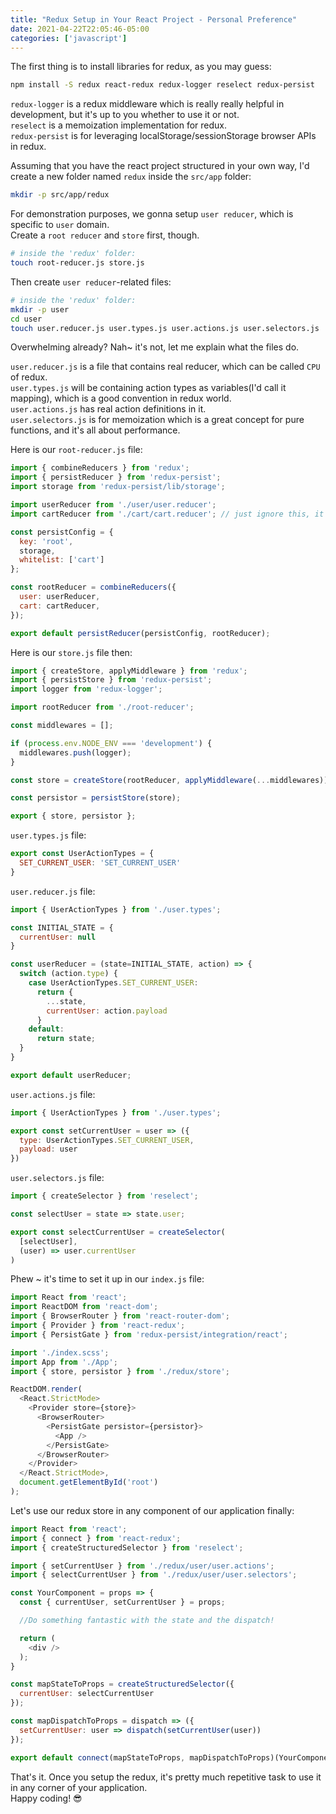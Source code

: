 ```yaml
---
title: "Redux Setup in Your React Project - Personal Preference"
date: 2021-04-22T22:05:46-05:00
categories: ['javascript']
---
```

The first thing is to install libraries for redux, as you may guess:

```bash
npm install -S redux react-redux redux-logger reselect redux-persist
```

`redux-logger` is a redux middleware which is really really helpful in development, but it's up to you whether to use it or not.  
`reselect` is a memoization implementation for redux.  
`redux-persist` is for leveraging localStorage/sessionStorage browser APIs in redux.  

Assuming that you have the react project structured in your own way, I'd create a new folder named `redux` inside the `src/app` folder:

```bash
mkdir -p src/app/redux
```

For demonstration purposes, we gonna setup `user reducer`, which is specific to `user` domain.  
Create a `root reducer` and `store` first, though.  

```bash
# inside the 'redux' folder:
touch root-reducer.js store.js
```

Then create `user reducer`-related files:

```bash
# inside the 'redux' folder:
mkdir -p user
cd user
touch user.reducer.js user.types.js user.actions.js user.selectors.js
```

Overwhelming already? Nah~ it's not, let me explain what the files do.  

`user.reducer.js` is a file that contains real reducer, which can be called `CPU` of redux.  
`user.types.js` will be containing action types as variables(I'd call it mapping), which is a good convention in redux world.  
`user.actions.js` has real action definitions in it.  
`user.selectors.js` is for memoization which is a great concept for pure functions, and it's all about performance.  

Here is our `root-reducer.js` file:

```javascript
import { combineReducers } from 'redux';
import { persistReducer } from 'redux-persist';
import storage from 'redux-persist/lib/storage';

import userReducer from './user/user.reducer';
import cartReducer from './cart/cart.reducer'; // just ignore this, it's only for demonstration of redux-persist setup

const persistConfig = {
  key: 'root',
  storage,
  whitelist: ['cart']
};

const rootReducer = combineReducers({
  user: userReducer,
  cart: cartReducer,
});

export default persistReducer(persistConfig, rootReducer);
```

Here is our `store.js` file then:

```javascript
import { createStore, applyMiddleware } from 'redux';
import { persistStore } from 'redux-persist';
import logger from 'redux-logger';

import rootReducer from './root-reducer';

const middlewares = [];

if (process.env.NODE_ENV === 'development') {
  middlewares.push(logger);
}

const store = createStore(rootReducer, applyMiddleware(...middlewares));

const persistor = persistStore(store);

export { store, persistor };
```

`user.types.js` file:

```javascript
export const UserActionTypes = {
  SET_CURRENT_USER: 'SET_CURRENT_USER'
}
```

`user.reducer.js` file:

```javascript
import { UserActionTypes } from './user.types';

const INITIAL_STATE = {
  currentUser: null
}

const userReducer = (state=INITIAL_STATE, action) => {
  switch (action.type) {
    case UserActionTypes.SET_CURRENT_USER:
      return {
        ...state,
        currentUser: action.payload
      }
    default:
      return state;
  }
}

export default userReducer;
```

`user.actions.js` file:

```javascript
import { UserActionTypes } from './user.types';

export const setCurrentUser = user => ({
  type: UserActionTypes.SET_CURRENT_USER,
  payload: user
})
```

`user.selectors.js` file:

```javascript
import { createSelector } from 'reselect';

const selectUser = state => state.user;

export const selectCurrentUser = createSelector(
  [selectUser],
  (user) => user.currentUser
)
```

Phew ~ it's time to set it up in our `index.js` file:

```javascript
import React from 'react';
import ReactDOM from 'react-dom';
import { BrowserRouter } from 'react-router-dom';
import { Provider } from 'react-redux';
import { PersistGate } from 'redux-persist/integration/react';

import './index.scss';
import App from './App';
import { store, persistor } from './redux/store';

ReactDOM.render(
  <React.StrictMode>
    <Provider store={store}>
      <BrowserRouter>
        <PersistGate persistor={persistor}>
          <App />
        </PersistGate>
      </BrowserRouter>
    </Provider>
  </React.StrictMode>,
  document.getElementById('root')
);
```

Let's use our redux store in any component of our application finally:

```javascript
import React from 'react';
import { connect } from 'react-redux';
import { createStructuredSelector } from 'reselect';

import { setCurrentUser } from './redux/user/user.actions';
import { selectCurrentUser } from './redux/user/user.selectors';

const YourComponent = props => {
  const { currentUser, setCurrentUser } = props;

  //Do something fantastic with the state and the dispatch!

  return (
    <div />
  );
}

const mapStateToProps = createStructuredSelector({
  currentUser: selectCurrentUser
});

const mapDispatchToProps = dispatch => ({
  setCurrentUser: user => dispatch(setCurrentUser(user))
});

export default connect(mapStateToProps, mapDispatchToProps)(YourComponent);
```

That's it. Once you setup the redux, it's pretty much repetitive task to use it in any corner of your application.  
Happy coding! 😎
